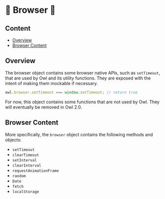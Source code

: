 # 🦉 Browser 🦉

## Content

- [Overview](#overview)
- [Browser Content](#browser-content)

## Overview

The browser object contains some browser native APIs, such as `setTimeout`, that
are used by Owl and its utility functions. They are exposed with the intent of
making them mockable if necessary.

```js
owl.browser.setTimeout === window.setTimeout; // return true
```

For now, this object contains some functions that are not used by Owl. They
will eventually be removed in Owl 2.0.

## Browser Content

More specifically, the `browser` object contains the following methods and objects:

- `setTimeout`
- `clearTimeout`
- `setInterval`
- `clearInterval`
- `requestAnimationFrame`
- `random`
- `Date`
- `fetch`
- `localStorage`
